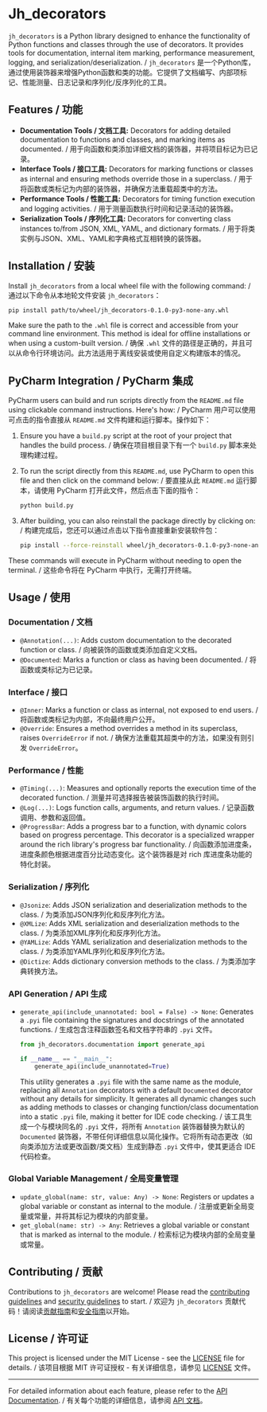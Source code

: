 # Jh_decorators

`jh_decorators` is a Python library designed to enhance the functionality of Python functions and classes through the use of decorators. It provides tools for documentation, internal item marking, performance measurement, logging, and serialization/deserialization. / `jh_decorators` 是一个Python库，通过使用装饰器来增强Python函数和类的功能。它提供了文档编写、内部项标记、性能测量、日志记录和序列化/反序列化的工具。

## Features / 功能

- **Documentation Tools / 文档工具:** Decorators for adding detailed documentation to functions and classes, and marking items as documented. / 用于向函数和类添加详细文档的装饰器，并将项目标记为已记录。
- **Interface Tools / 接口工具:** Decorators for marking functions or classes as internal and ensuring methods override those in a superclass. / 用于将函数或类标记为内部的装饰器，并确保方法重载超类中的方法。
- **Performance Tools / 性能工具:** Decorators for timing function execution and logging activities. / 用于测量函数执行时间和记录活动的装饰器。
- **Serialization Tools / 序列化工具:** Decorators for converting class instances to/from JSON, XML, YAML, and dictionary formats. / 用于将类实例与JSON、XML、YAML和字典格式互相转换的装饰器。

## Installation / 安装

Install `jh_decorators` from a local wheel file with the following command: / 通过以下命令从本地轮文件安装 `jh_decorators`：

```bash
pip install path/to/wheel/jh_decorators-0.1.0-py3-none-any.whl
```

Make sure the path to the `.whl` file is correct and accessible from your command line environment. This method is ideal for offline installations or when using a custom-built version. / 确保 `.whl` 文件的路径是正确的，并且可以从命令行环境访问。此方法适用于离线安装或使用自定义构建版本的情况。

## PyCharm Integration / PyCharm 集成

PyCharm users can build and run scripts directly from the `README.md` file using clickable command instructions. Here's how: / PyCharm 用户可以使用可点击的指令直接从 `README.md` 文件构建和运行脚本。操作如下：

1. Ensure you have a `build.py` script at the root of your project that handles the build process. / 确保在项目根目录下有一个 `build.py` 脚本来处理构建过程。
2. To run the script directly from this `README.md`, use PyCharm to open this file and then click on the command below: / 要直接从此 `README.md` 运行脚本，请使用 PyCharm 打开此文件，然后点击下面的指令：

    ```bash
    python build.py
    ```

3. After building, you can also reinstall the package directly by clicking on: / 构建完成后，您还可以通过点击以下指令直接重新安装软件包：

    ```bash
    pip install --force-reinstall wheel/jh_decorators-0.1.0-py3-none-any.whl
    ```

These commands will execute in PyCharm without needing to open the terminal. / 这些命令将在 PyCharm 中执行，无需打开终端。

## Usage / 使用

### Documentation / 文档

- `@Annotation(...)`: Adds custom documentation to the decorated function or class. / 向被装饰的函数或类添加自定义文档。
- `@Documented`: Marks a function or class as having been documented. / 将函数或类标记为已记录。

### Interface / 接口

- `@Inner`: Marks a function or class as internal, not exposed to end users. / 将函数或类标记为内部，不向最终用户公开。
- `@Override`: Ensures a method overrides a method in its superclass, raises `OverrideError` if not. / 确保方法重载其超类中的方法，如果没有则引发 `OverrideError`。

### Performance / 性能

- `@Timing(...)`: Measures and optionally reports the execution time of the decorated function. / 测量并可选择报告被装饰函数的执行时间。
- `@Log(...)`: Logs function calls, arguments, and return values. / 记录函数调用、参数和返回值。
- `@ProgressBar`: Adds a progress bar to a function, with dynamic colors based on progress percentage. This decorator is a specialized wrapper around the rich library's progress bar functionality. / 向函数添加进度条，进度条颜色根据进度百分比动态变化。这个装饰器是对 rich 库进度条功能的特化封装。

### Serialization / 序列化

- `@Jsonize`: Adds JSON serialization and deserialization methods to the class. / 为类添加JSON序列化和反序列化方法。
- `@XMLize`: Adds XML serialization and deserialization methods to the class. / 为类添加XML序列化和反序列化方法。
- `@YAMLize`: Adds YAML serialization and deserialization methods to the class. / 为类添加YAML序列化和反序列化方法。
- `@Dictize`: Adds dictionary conversion methods to the class. / 为类添加字典转换方法。

### API Generation / API 生成

- `generate_api(include_unannotated: bool = False) -> None`: Generates a `.pyi` file containing the signatures and docstrings of the annotated functions. / 生成包含注释函数签名和文档字符串的 `.pyi` 文件。

    ```python
    from jh_decorators.documentation import generate_api

    if __name__ == "__main__":
        generate_api(include_unannotated=True)
    ```

    This utility generates a `.pyi` file with the same name as the module, replacing all `Annotation` decorators with a default `Documented` decorator without any details for simplicity. It generates all dynamic changes such as adding methods to classes or changing function/class documentation into a static `.pyi` file, making it better for IDE code checking. / 该工具生成一个与模块同名的 `.pyi` 文件，将所有 `Annotation` 装饰器替换为默认的 `Documented` 装饰器，不带任何详细信息以简化操作。它将所有动态更改（如向类添加方法或更改函数/类文档）生成到静态 `.pyi` 文件中，使其更适合 IDE 代码检查。

### Global Variable Management / 全局变量管理

- `update_global(name: str, value: Any) -> None`: Registers or updates a global variable or constant as internal to the module. / 注册或更新全局变量或常量，并将其标记为模块的内部变量。
- `get_global(name: str) -> Any`: Retrieves a global variable or constant that is marked as internal to the module. / 检索标记为模块内部的全局变量或常量。

## Contributing / 贡献

Contributions to `jh_decorators` are welcome! Please read the [contributing guidelines](CONTRIBUTING.md) and [security guidelines](SECURITY.md) to start. / 欢迎为 `jh_decorators` 贡献代码！请阅读[贡献指南](CONTRIBUTING.md)和[安全指南](SECURITY.md)以开始。

## License / 许可证

This project is licensed under the MIT License - see the [LICENSE](LICENSE) file for details. / 该项目根据 MIT 许可证授权 - 有关详细信息，请参见 [LICENSE](LICENSE) 文件。

---

For detailed information about each feature, please refer to the [API Documentation](API_Documentation.md). / 有关每个功能的详细信息，请参阅 [API 文档](API_Documentation.md)。
